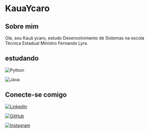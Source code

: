 # KauaYcaro
## Sobre mim
Olá, sou Kauã ycaro, estudo Desenvolvimento de Sistemas na escola Técnica Estadual Ministro Fernando Lyra.

## estudando 

![Python](https://img.shields.io/badge/python-000?style=for-the-badge&logo=python&logoColor)

![Java](https://img.shields.io/badge/java-000?style=for-the-badge&logo=openjdk&logoColor)

## Conecte-se comigo

[![LinkedIn](https://img.shields.io/badge/LinkedIn-000?style=for-the-badge&logo=linkedin&logoColor)](https://www.linkedin.com/in/Kauã-ycaro-31286b320/)

[![GitHub](https://img.shields.io/badge/GitHub-000?style=for-the-badge&logo=github&logoColor)](https://github.com/KauaYcaro)

[![Instagram](https://img.shields.io/badge/-Instagram-000?style=for-the-badge&logo=instagram&logoColor)](https://www.instagram.com/Kauayss/)

